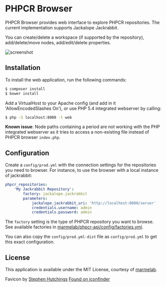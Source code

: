 PHPCR Browser
=============

PHPCR Browser provides web interface to explore PHPCR repositories. The current implementation supports Jackalope Jackrabbit.

You can create/delete a workspace (if supported by the repository), add/delete/move nodes, add/edit/delete properties.

![screenshot](http://marmelab.com/phpcr-browser/img/screenshot.png)

Installation
------------

To install the web application, run the following commands:

```sh
$ composer install
$ bower install
```

Add a VirtualHost to your Apache config (and add in it 'AllowEncodedSlashes On'), or use PHP 5.4 integrated webserver by calling:

```sh
$ php -S localhost:8000 -t web
```

**Known issue**: Node paths containing a period are not working with the PHP integrated webserver as it tries to access a non-existing file instead of PHPCR browser `index.php`.

Configuration
-------------

Create a `config/prod.yml` with the connection settings for the repositories you need to browser. For instance, to use the browser with a local instance of jackrabbit:

```yml
phpcr_repositories:
    'My Jackrabbit Repository':
        factory: jackalope.jackrabbit
        parameters:
            jackalope.jackrabbit_uri: 'http://localhost:8080/server'
            credentials.username: admin
            credentials.password: admin
```

The `factory` setting is the type of PHPCR repository you want to browse. See available factories in [marmelab/phpcr-api/config/factories.yml](https://github.com/marmelab/phpcr-api/blob/master/config/factories.yml).

You can also copy the `config/prod.yml-dist` file as `config/prod.yml` to get this exact configuration.

License
-------

This application is available under the MIT License, courtesy of [marmelab](http://marmelab.com).

Favicon by [Stephen Hutchings](http://typicons.com/) [Found on iconfinder](https://www.iconfinder.com/icons/216194/eye_icon#size=32)
